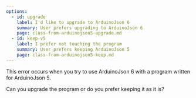 ```yaml
---
options:
  - id: upgrade
    label: I'd like to upgrade to ArduinoJson 6
    summary: User prefers upgrading to ArduinoJson 6
    page: class-from-arduinojson5-upgrade.md
  - id: keep-v5
    label: I prefer not touching the program
    summary: User prefers keeping ArduinoJson 5
    page: class-from-arduinojson5-keep.md
---
```


This error occurs when you try to use ArduinoJson 6 with a program written for ArduinoJson 5.

Can you upgrade the program or do you prefer keeping it as it is?